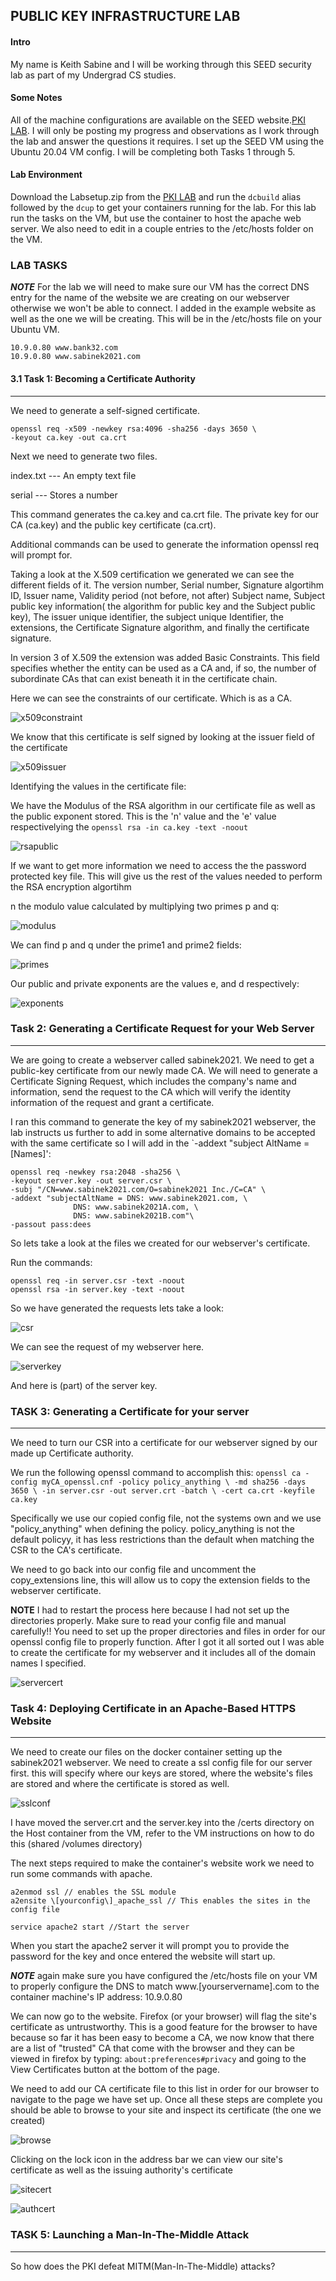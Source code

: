 PUBLIC KEY INFRASTRUCTURE LAB
------------------------------

#### Intro

My name is Keith Sabine and I will be working through this SEED security lab as part of my Undergrad CS studies.

#### Some Notes
All of the machine configurations are available on the SEED website.[PKI LAB](https://seedsecuritylabs.org/Labs_20.04/Crypto/Crypto_PKI/). I will only be posting my progress and observations as I work through the lab and answer the questions it requires. I set up the SEED VM using the Ubuntu 20.04 VM config. I will be completing both Tasks 1 through 5.

#### Lab Environment
Download the Labsetup.zip from the [PKI LAB](https://seedsecuritylabs.org/Labs_20.04/Crypto/Crypto_PKI/) and run the `dcbuild` alias followed by the `dcup` to get your containers running for the lab. For this lab run the tasks on the VM, but use the container to host the apache web server. We also need to edit in a couple entries to the /etc/hosts folder on the VM.

### LAB TASKS

***NOTE*** For the lab we will need to make sure our VM has the correct DNS entry for the name of the website we are creating on our webserver otherwise we won't be able to connect. I added in the example website as well as the one we will be creating. This will be in the /etc/hosts file on your Ubuntu VM.

```
10.9.0.80 www.bank32.com
10.9.0.80 www.sabinek2021.com
```

#### 3.1 Task 1: Becoming a Certificate Authority
---------------------------------------------------
We need to generate a self-signed certificate.

```
openssl req -x509 -newkey rsa:4096 -sha256 -days 3650 \
-keyout ca.key -out ca.crt
```
Next we need to generate two files.

index.txt --- An empty text file

serial --- Stores a number

This command generates the ca.key and ca.crt file. The private key for our CA (ca.key) and the public key certificate (ca.crt).

Additional commands can be used to generate the information openssl req will prompt for.

Taking a look at the X.509 certification we generated we can see the different fields of it.
The version number, Serial number, Signature algortihm ID, Issuer name, Validity period (not before, not after) Subject name, Subject public key information( the algorithm for public key and the Subject public key), The issuer unique identifier, the subject unique Identifier, the extensions, the Certificate Signature algorithm, and finally the certificate signature. 

In version 3 of X.509 the extension was added Basic Constraints. This field specifies whether the entity can be used as a CA and, if so, the number of subordinate CAs that can exist beneath it in the certificate chain.

Here we can see the constraints of our certificate. Which is as a CA.

![x509constraint](img/x509constraint.png)

We know that this certificate is self signed by looking at the issuer field of the certificate

![x509issuer](img/x509issuer.png)

Identifying the values in the certificate file:

We have the Modulus of the RSA algorithm in our certificate file as well as the public exponent stored. This is the 'n' value and the 'e' value respectivelying the `openssl rsa -in ca.key -text -noout`

![rsapublic](img/rsapublic.png)

If we want to get more information we need to access the the password protected key file. This will give us the rest of the values needed to perform the RSA encryption algortihm

n the modulo value calculated by multiplying two primes p and q:

![modulus](img/modulus.png)

We can find p and q under the prime1 and prime2 fields:

![primes](img/primes.png)

Our public and private exponents are the values e, and d respectively:

![exponents](img/exponents.png)

### Task 2: Generating a Certificate Request for your Web Server
------------------------------------------------------------------

We are going to create a webserver called sabinek2021. We need to get a public-key certificate from our newly made CA. We will need to generate a Certificate Signing Request, which includes the company's name and information, send the request to the CA which will verify the identity information of the request and grant a certificate.

I ran this command to generate the key of my sabinek2021 webserver, the lab instructs us further to add in some alternative domains to be accepted with the same certificate so I will add in the `-addext "subject AltName = [Names]':

```
openssl req -newkey rsa:2048 -sha256 \
-keyout server.key -out server.csr \
-subj "/CN=www.sabinek2021.com/O=sabinek2021 Inc./C=CA" \
-addext "subjectAltName = DNS: www.sabinek2021.com, \
			  DNS: www.sabinek2021A.com, \
			  DNS: www.sabinek2021B.com"\
-passout pass:dees
```
So lets take a look at the files we created for our webserver's certificate.

Run the commands:
```
openssl req -in server.csr -text -noout
openssl rsa -in server.key -text -noout
```
So we have generated the requests lets take a look:

![csr](img/csr.png)

We can see the request of my webserver here.

![serverkey](img/serverkey.png)

And here is (part) of the server key.

### TASK 3: Generating a Certificate for your server
------------------------------------------------------

We need to turn our CSR into a certificate for our webserver signed by our made up Certificate authority. 

We run the following openssl command to accomplish this:
`
openssl ca -config myCA_openssl.cnf -policy policy_anything \
-md sha256 -days 3650 \
-in server.csr -out server.crt -batch \
-cert ca.crt -keyfile ca.key
`

Specifically we use our copied config file, not the systems own and we use "policy_anything" when defining the policy. policy_anything is not the default policyy, it has less restrictions than the default when matching the CSR to the CA's certificate. 

We need to go back into our config file and uncomment the copy_extensions line, this will allow us to copy the extension fields to the webserver certificate.

**NOTE** I had to restart the process here because I had not set up the directories properly. Make sure to read your config file and manual carefully!! You need to set up the proper directories and files in order for our openssl config file to properly function. After I got it all sorted out I was able to create the certificate for my webserver and it includes all of the domain names I specified.

![servercert](img/servercert.png)


### Task 4: Deploying Certificate in an Apache-Based HTTPS Website
--------------------------------------------------------------------

We need to create our files on the docker container setting up the sabinek2021 webserver. We need to create a ssl config file for our server first. this will specify where our keys are stored, where the website's files are stored and where the certificate is stored as well.

![sslconf](img/sslconf.png)

I have moved the server.crt and the server.key into the /certs directory on the Host container from the VM, refer to the VM instructions on how to do this (shared /volumes directory)

The next steps required to make the container's website work we need to run some commands with apache.

```
a2enmod ssl // enables the SSL module
a2ensite \[yourconfig\]_apache_ssl // This enables the sites in the config file

service apache2 start //Start the server
```

When you start the apache2 server it will prompt you to provide the password for the key and once entered the website will start up. 

***NOTE*** again make sure you have configured the /etc/hosts file on your VM to properly configure the DNS to match www.[yourservername].com to the container machine's IP address: 10.9.0.80

We can now go to the website. Firefox (or your browser) will flag the site's certificate as untrustworthy. This is a good feature for the browser to have because so far it has been easy to become a CA, we now know that there are a list of "trusted" CA that come with the browser and they can be viewed in firefox by typing: `about:preferences#privacy` and going to the View Certificates button at the bottom of the page.

We need to add our CA certificate file to this list in order for our browser to navigate to the page we have set up. Once all these steps are complete you should be able to browse to your site and inspect its certificate (the one we created)

![browse](img/browse.png)

Clicking on the lock icon in the address bar we can view our site's certificate as well as the issuing authority's certificate

![sitecert](img/sitecert.png)

![authcert](img/authcert.png)

### TASK 5: Launching a Man-In-The-Middle Attack
-------------------------------------------------

So how does the PKI defeat MITM(Man-In-The-Middle) attacks? 
